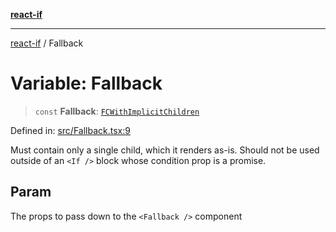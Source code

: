 [**react-if**](../README.md)

***

[react-if](../globals.md) / Fallback

# Variable: Fallback

> `const` **Fallback**: [`FCWithImplicitChildren`](../type-aliases/FCWithImplicitChildren.md)

Defined in: [src/Fallback.tsx:9](https://github.com/romac/react-if/blob/87e99abf972946d48fe86104b6f957c6d270c935/src/Fallback.tsx#L9)

Must contain only a single child, which it renders as-is.
Should not be used outside of an `<If />` block whose condition prop is a promise.

## Param

The props to pass down to the `<Fallback />` component
